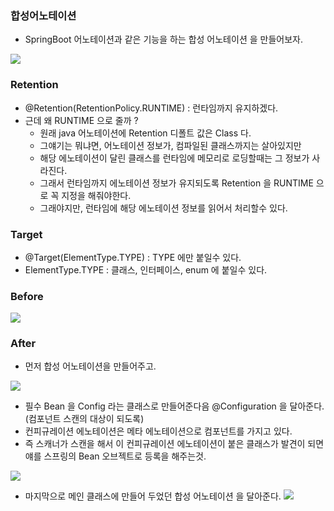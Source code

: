 ### 합성어노테이션

- SpringBoot 어노테이션과 같은 기능을 하는 합성 어노테이션 을 만들어보자.
  
![](images/9504f245.png)


### Retention
- @Retention(RetentionPolicy.RUNTIME) : 런타임까지 유지하겠다.
- 근데 왜 RUNTIME 으로 줄까 ? 
  - 원래 java 어노테이션에 Retention 디폴트 값은 Class 다.
  - 그얘기는 뭐냐면, 어노테이션 정보가, 컴파일된 클래스까지는 살아있지만
  - 해당 에노테이션이 달린 클래스를 런타임에 메모리로 로딩할때는 그 정보가 사라진다.
  - 그래서 런타임까지 에노테이션 정보가 유지되도록 Retention 을 RUNTIME 으로 꼭 지정을 해줘야한다.
  - 그래야지만, 런타임에 해당 에노테이션 정보를 읽어서 처리할수 있다.

### Target
- @Target(ElementType.TYPE) : TYPE 에만 붙일수 있다.
- ElementType.TYPE : 클래스, 인터페이스, enum 에 붙일수 있다.


### Before
![](images/db1004f2.png)
### After
- 먼저 합성 어노테이션을 만들어주고.

![](images/838024bc.png)

- 필수 Bean 을 Config 라는 클래스로 만들어준다음 @Configuration 을 달아준다. (컴포넌트 스캔의 대상이 되도록)
- 컨피규레이션 에노테이션은 메타 에노테이션으로 컴포넌트를 가지고 있다.
- 즉 스캐너가 스캔을 해서 이 컨피규레이션 에노테이션이 붙은 클래스가 발견이 되면 얘를 스프링의 Bean 오브젝트로 등록을 해주는것.

![](images/cc2733c4.png)

- 마지막으로 메인 클래스에 만들어 두었던 합성 어노테이션 을 달아준다.
![](images/49eecb11.png)


